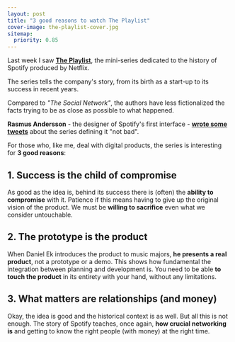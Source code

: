 ```yaml
---
layout: post
title: "3 good reasons to watch The Playlist"
cover-image: the-playlist-cover.jpg
sitemap:
  priority: 0.85
---
```


Last week I saw **[The Playlist](https://www.netflix.com/title/81186296)**, the mini-series dedicated to the history of Spotify produced by Netflix.

The series tells the company's story, from its birth as a start-up to its success in recent years. 

Compared to _"The Social Network"_, the authors have less fictionalized the facts trying to be as close as possible to what happened.

**Rasmus Andersson** - the designer of Spotify's first interface - **[wrote some tweets](https://twitter.com/rsms/status/1578069325092507650)** about the series defining it "not bad".

For those who, like me, deal with digital products, the series is interesting for **3 good reasons**:

## 1. Success is the child of compromise
As good as the idea is, behind its success there is (often) the **ability to compromise** with it. Patience if this means having to give up the original vision of the product. We must be **willing to sacrifice** even what we consider untouchable.

## 2. The prototype is the product
When Daniel Ek introduces the product to music majors, **he presents a real product**, not a prototype or a demo. This shows how fundamental the integration between planning and development is. You need to be able **to touch the product** in its entirety with your hand, without any limitations.

## 3. What matters are relationships (and money)
Okay, the idea is good and the historical context is as well. But all this is not enough. The story of Spotify teaches, once again, **how crucial networking is** and getting to know the right people (with money) at the right time.